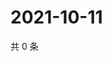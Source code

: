 # 2021-10-11

共 0 条

<!-- BEGIN WEIBO -->
<!-- 最后更新时间 Mon Oct 11 2021 22:13:20 GMT+0800 (China Standard Time) -->

<!-- END WEIBO -->
